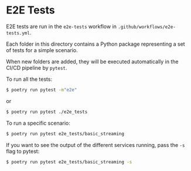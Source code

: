 # E2E Tests

E2E tests are run in the `e2e-tests` workflow in `.github/workflows/e2e-tests.yml`.

Each folder in this directory contains a Python package representing a set of tests for a simple scenario.

When new folders are added, they will be executed automatically in the CI/CD pipeline by `pytest`.

To run all the tests:

```sh
$ poetry run pytest -m"e2e"
```
or
```sh
$ poetry run pytest ./e2e_tests
```

To run a specific scenario:

```sh
$ poetry run pytest e2e_tests/basic_streaming
```

If you want to see the output of the different services running, pass the `-s` flag to pytest:

```sh
$ poetry run pytest e2e_tests/basic_streaming -s
```
